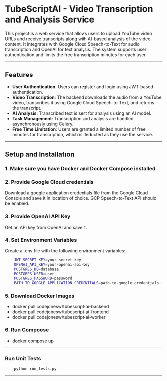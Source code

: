 # TubeScriptAI - Video Transcription and Analysis Service

This project is a web service that allows users to upload YouTube video URLs and receive transcripts along with AI-based analysis of the video content. It integrates with Google Cloud Speech-to-Text for audio transcription and OpenAI for text analysis. The system supports user authentication and limits the free transcription minutes for each user.

---

## Features

- **User Authentication**: Users can register and login using JWT-based authentication.
- **Video Transcription**: The backend downloads the audio from a YouTube video, transcribes it using Google Cloud Speech-to-Text, and returns the transcript.
- **AI Analysis**: Transcribed text is sent for analysis using an AI model.
- **Task Management**: Transcription and analysis are handled asynchronously using Celery.
- **Free Time Limitation**: Users are granted a limited number of free minutes for transcription, which is deducted as they use the service.

---

## Setup and Installation

### 1. Make sure you have Docker and Docker Compose installed

### 2. Provide Google Cloud credentials

Download a google application credentials file from the Google Cloud Console and save it in location of choice. GCP Speech-to-Text API should be enabled.

### 3. Provide OpenAI API Key

Get an API key from OpenAI and save it.

### 4. Set Environment Variables

Create a .env file with the following environment variables:

```bash
    JWT_SECRET_KEY=your-secret-key
    OPENAI_API_KEY=your-openai-api-key
    POSTGRES_DB=database
    POSTGRES_USER=user
    POSTGRES_PASSWORD=password
    PATH_TO_GOOGLE_APPLICATION_CREDENTIALS=path-to-google-credentials.json
```

### 5. Download Docker Images

- docker pull codejonesw/tubescript-ai-backend
- docker pull codejonesw/tubescript-ai-frontend
- docker pull codejonesw/tubescript-ai-worker

### 6. Run Compoose

- docker compose up

---

### Run Unit Tests

```bash
    python run_tests.py
```

---
